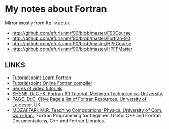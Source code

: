 # My notes about Fortran

Mirror mostly from ftp.liv.ac.uk

* http://github.com/efurlanm/f90/blob/master/F90Course
* http://github.com/efurlanm/f90/blob/master/Fortran-90
* http://github.com/efurlanm/f90/blob/master/HPFCourse
* http://github.com/efurlanm/f90/blob/master/HPFFMatter



## LINKS

* [Tutorialspoint Learn Fortran](https://www.tutorialspoint.com/fortran/)
* [Tutorialspoint Online Fortran compiler](https://www.tutorialspoint.com/compile_fortran_online.php)
* [Series of video tutorials](https://www.youtube.com/user/hexafoil/videos)
* [SHENE, Dr.C.-K. Fortran 90 Tutorial. Michigan Technological University.](https://pages.mtu.edu/~shene/COURSES/cs201/NOTES/fortran.html)
* [PAGE, Dr.C. Clive Page's list of Fortran Resources. University of Leicester, UK.](https://www.star.le.ac.uk/~cgp/fortran.html)
* [MOZAFFARI, M.R. Teaching Computational Physics. University of Qom, Qom-Iran.](http://www.alum.sharif.ir/~reza_mozaffari/Teaching_computational_physics.html). Fortran Programming for beginner, Useful C++ and Fortran Documentations, C++ and Fortran Libraries.
